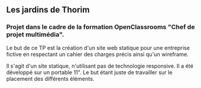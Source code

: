 ## Les jardins de Thorim

### Projet dans le cadre de la formation OpenClassrooms "Chef de projet multimédia".

Le but de ce TP est la création d'un site web statique pour une entreprise fictive en respectant un cahier des charges
précis ainsi qu'un wireframe.

Il s'agit d'un site statique, n'utilisant pas de technologie responsive. Il a été développé sur un portable 11". Le but étant juste de travailler sur le placement des différents éléments.
